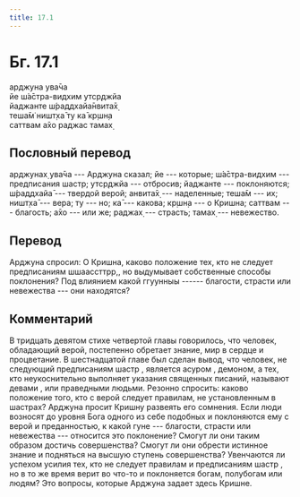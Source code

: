 ```yaml
---
title: 17.1
---
```


# Бг. 17.1
арджуна ува̄ча<br/>
йе ш́а̄стра-видхим утср̣джйа<br/>
йаджанте ш́раддхайа̄нвита̄х̣<br/>
теша̄м̇ ништ̣ха̄ ту ка̄ кр̣шн̣а<br/>
саттвам а̄хо раджас тамах̣
## Пословный перевод

арджунах̣ ува̄ча --- Арджуна сказал; йе --- которые; ш́а̄стра-видхим ---
предписания шастр; утср̣джйа --- отбросив; йаджанте --- поклоняются;
ш́раддхайа̄ --- твердой верой; анвита̄х̣ --- наделенные; теша̄м --- их;
ништ̣ха̄ --- вера; ту --- но; ка̄ --- какова; кр̣шн̣а --- о Кришна; саттвам
--- благость; а̄хо --- или же; раджах̣ --- страсть; тамах̣ --- невежество.

## Перевод

Арджуна спросил: О Кришна, каково положение тех, кто не следует
предписаниям шшаассттрр,, но выдумывает собственные способы поклонения?
Под влиянием какой ггуунныы ------ благости, страсти или невежества ---
они находятся?

## Комментарий

В тридцать девятом стихе четвертой главы говорилось, что человек,
обладающий верой, постепенно обретает знание, мир в сердце и
процветание. В шестнадцатой главе был сделан вывод, что человек, не
следующий предписаниям шастр , является асуром , демоном, а тех, кто
неукоснительно выполняет указания священных писаний, называют девами ,
или праведными людьми. Резонно спросить: каково положение того, кто с
верой следует правилам, не установленным в шастрах? Арджуна просит
Кришну развеять его сомнения. Если люди возносят до уровня Бога одного
из себе подобных и поклоняются ему с верой и преданностью, к какой гуне
--- благости, страсти или невежества --- относится это поклонение?
Смогут ли они таким образом достичь совершенства? Смогут ли они обрести
истинное знание и подняться на высшую ступень совершенства? Увенчаются
ли успехом усилия тех, кто не следует правилам и предписаниям шастр , но
в то же время верит во что-то и поклоняется богам, полубогам или людям?
Это вопросы, которые Арджуна задает здесь Кришне.
